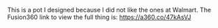 This is a pot I designed because I did not like the ones at Walmart. 
The Fusion360 link to view the full thing is: https://a360.co/47kAsVJ
